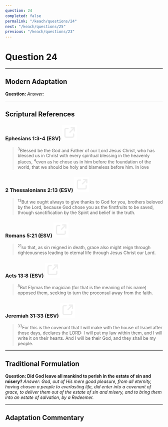```yaml
---
question: 24
completed: false
permalink: "/keach/questions/24"
next: "/keach/questions/25"
previous: "/keach/questions/23"
---
```

# Question 24
---
## Modern Adaptation
<strong>
    Question:
</strong>

<em>
    Answer:
</em>

---
## Scriptural References
### Ephesians 1:3-4 (ESV) <a href="https://biblegateway.com/passage/?search=Ephesians+1%3A3-4&version=ESV"><img src="/assets/svg/link.svg"/></a>
> <sup>3</sup>Blessed be the God and Father of our Lord Jesus Christ, who has blessed us in Christ with every spiritual blessing in the heavenly places,
> <sup>4</sup>even as he chose us in him before the foundation of the world, that we should be holy and blameless before him. In love

### 2 Thessalonians 2:13 (ESV) <a href="https://biblegateway.com/passage/?search=2+Thessalonians+2%3A13&version=ESV"><img src="/assets/svg/link.svg"/></a>
> <sup>13</sup>But we ought always to give thanks to God for you, brothers beloved by the Lord, because God chose you as the firstfruits to be saved, through sanctification by the Spirit and belief in the truth.

### Romans 5:21 (ESV) <a href="https://biblegateway.com/passage/?search=Romans+5%3A21&version=ESV"><img src="/assets/svg/link.svg"/></a>
> <sup>21</sup>so that, as sin reigned in death, grace also might reign through righteousness leading to eternal life through Jesus Christ our Lord.

### Acts 13:8 (ESV) <a href="https://biblegateway.com/passage/?search=Acts+13%3A8&version=ESV"><img src="/assets/svg/link.svg"/></a>
> <sup>8</sup>But Elymas the magician (for that is the meaning of his name) opposed them, seeking to turn the proconsul away from the faith.

### Jeremiah 31:33 (ESV) <a href="https://biblegateway.com/passage/?search=Jeremiah+31%3A33&version=ESV"><img src="/assets/svg/link.svg"/></a>
> <sup>33</sup>For this is the covenant that I will make with the house of Israel after those days, declares the LORD: I will put my law within them, and I will write it on their hearts. And I will be their God, and they shall be my people.

---
## Traditional Formulation
<strong>
    Question: Did God leave all mankind to perish in the estate of sin and misery?
</strong>

<em>
    Answer: God, out of His mere good pleasure, from all eternity, having chosen a people to everlasting life, did enter into a covenant of grace, to deliver them out of the estate of sin and misery, and to bring them into an estate of salvation, by a Redeemer.
</em>

---
## Adaptation Commentary
